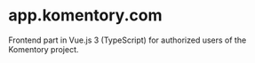 # app.komentory.com

Frontend part in Vue.js 3 (TypeScript) for authorized users of the Komentory project.
